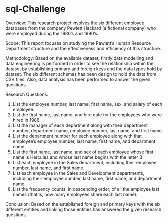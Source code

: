 # sql-Challenge
Overview: This research project involves the six different employee databases from the company Pewlett Hackard (a fictional company) who were employed during the 1980’s and 1990’s.

Scope: This report focuses on studying the Pawlett’s Human Resource Department structure and the effectiveness and efficiency of this structure.

Methodology: Based on the available dataset, firstly data modelling and data engineering is performed in order to see the relationship within the dataset by establishing primary and foreign keys and the data types hold by dataset. The six different schemas has been design to hold the data from CSV files. Also, data analysis has been performed to answer the given questions. 

Research Questions:
1.	List the employee number, last name, first name, sex, and salary of each employee.
2.	List the first name, last name, and hire date for the employees who were hired in 1986.
3.	List the manager of each department along with their department number, department name, employee number, last name, and first name.
4.	List the department number for each employee along with that employee’s employee number, last name, first name, and department name.
5.	List the first name, last name, and sex of each employee whose first name is Hercules and whose last name begins with the letter B.
6.	List each employee in the Sales department, including their employee number, last name, and first name.
7.	List each employee in the Sales and Development departments, including their employee number, last name, first name, and department name.
8.	List the frequency counts, in descending order, of all the employee last names (that is, how many employees share each last name).

Conclusion:
Based on the established foreign and primary keys with the six different entities and linking those entities has answered the given research questions. 
